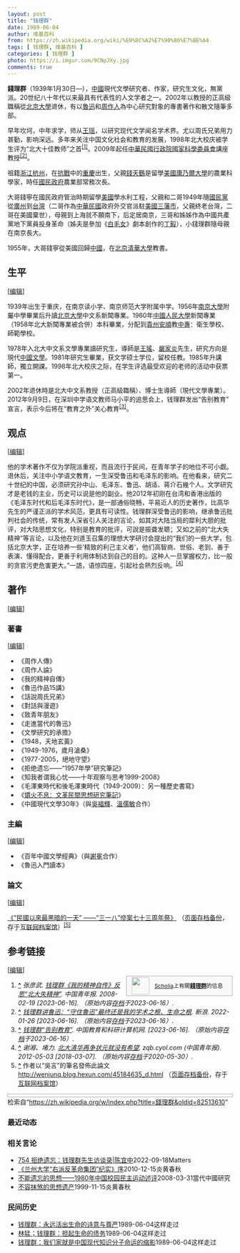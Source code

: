 ```yaml
---
layout: post
title: "钱理群"
date: 1989-06-04
author: 维基百科
from: https://zh.wikipedia.org/wiki/%E9%8C%A2%E7%90%86%E7%BE%A4
tags: [ 钱理群, 维基百科 ]
categories: [ 钱理群 ]
photo: https://i.imgur.com/9CNpJXy.jpg
comments: true
---
```

<div class="mw-content-ltr mw-parser-output" lang="zh" dir="ltr"><style data-mw-deduplicate="TemplateStyles:r83732972">.mw-parser-output .ambox{border:1px solid #a2a9b1;border-left:10px solid #36c;background-color:#fbfbfb;box-sizing:border-box}.mw-parser-output .ambox+link+.ambox,.mw-parser-output .ambox+link+style+.ambox,.mw-parser-output .ambox+link+link+.ambox,.mw-parser-output .ambox+.mw-empty-elt+link+.ambox,.mw-parser-output .ambox+.mw-empty-elt+link+style+.ambox,.mw-parser-output .ambox+.mw-empty-elt+link+link+.ambox{margin-top:-1px}html body.mediawiki .mw-parser-output .ambox.mbox-small-left{margin:4px 1em 4px 0;overflow:hidden;width:238px;border-collapse:collapse;font-size:88%;line-height:1.25em}.mw-parser-output .ambox-speedy{border-left:10px solid #b32424;background-color:#fee7e6}.mw-parser-output .ambox-delete{border-left:10px solid #b32424}.mw-parser-output .ambox-content{border-left:10px solid #f28500}.mw-parser-output .ambox-style{border-left:10px solid #fc3}.mw-parser-output .ambox-move{border-left:10px solid #9932cc}.mw-parser-output .ambox-protection{border-left:10px solid #a2a9b1}.mw-parser-output .ambox .mbox-text{border:none;padding:0.25em 0.5em;width:100%}.mw-parser-output .ambox .mbox-image{border:none;padding:2px 0 2px 0.5em;text-align:center}.mw-parser-output .ambox .mbox-imageright{border:none;padding:2px 0.5em 2px 0;text-align:center}.mw-parser-output .ambox .mbox-empty-cell{border:none;padding:0;width:1px}.mw-parser-output .ambox .mbox-image-div{width:52px}html.client-js body.skin-minerva .mw-parser-output .mbox-text-span{margin-left:23px!important}@media(min-width:720px){.mw-parser-output .ambox{margin:0 10%}}@media screen{html.skin-theme-clientpref-night .mw-parser-output .ambox{border-left-color:#36c!important}html.skin-theme-clientpref-night .mw-parser-output .ambox-speedy,html.skin-theme-clientpref-night .mw-parser-output .ambox-delete{border-left-color:#b32424!important}html.skin-theme-clientpref-night .mw-parser-output .ambox-speedy{background-color:#300!important}html.skin-theme-clientpref-night .mw-parser-output .ambox-content{border-left-color:#f28500!important}html.skin-theme-clientpref-night .mw-parser-output .ambox-style{border-left-color:#fc3!important}html.skin-theme-clientpref-night .mw-parser-output .ambox-move{border-left-color:#9932cc!important}html.skin-theme-clientpref-night .mw-parser-output .ambox-protection{border-left-color:#a2a9b1!important}}@media screen and (prefers-color-scheme:dark){html.skin-theme-clientpref-os .mw-parser-output .ambox{border-left-color:#36c!important}html.skin-theme-clientpref-os .mw-parser-output .ambox-speedy,html.skin-theme-clientpref-os .mw-parser-output .ambox-delete{border-left-color:#b32424!important}html.skin-theme-clientpref-os .mw-parser-output .ambox-speedy{background-color:#300!important}html.skin-theme-clientpref-os .mw-parser-output .ambox-content{border-left-color:#f28500!important}html.skin-theme-clientpref-os .mw-parser-output .ambox-style{border-left-color:#fc3!important}html.skin-theme-clientpref-os .mw-parser-output .ambox-move{border-left-color:#9932cc!important}html.skin-theme-clientpref-os .mw-parser-output .ambox-protection{border-left-color:#a2a9b1!important}}</style>
<p><b>錢理群</b>（1939年1月30日<span class="useeditintro" title="Template:BLP editintro">—</span>），<a href="/wiki/%E4%B8%AD%E5%9C%8B" title="中國">中國</a>現代文學研究者、作家，研究生文化，無黨派。20世纪八十年代以来最具有代表性的人文学者之一。2002年以教授的正高級職稱從<a href="/wiki/%E5%8C%97%E4%BA%AC%E5%A4%A7%E5%AD%B8" class="mw-redirect" title="北京大學">北京大學</a>退休，有以<a href="/wiki/%E9%AD%AF%E8%BF%85" class="mw-redirect" title="魯迅">魯迅</a>和<a href="/wiki/%E5%91%A8%E4%BD%9C%E4%BA%BA" title="周作人">周作人</a>為中心研究對象的專書著作和散文隨筆多部。
</p><p>早年坎坷，中年求学，师从<a href="/wiki/%E7%8E%8B%E7%91%B6_(%E6%96%87%E5%AD%A6%E5%8F%B2%E5%AE%B6)" title="王瑶 (文学史家)">王瑶</a>，以研究现代文学闻名学术界。尤以周氏兄弟用力甚勤，影响深远。多年来关注中国文化社会和教育的发展，1998年北大校庆被学生评为“北大十佳教师”之首<sup id="cite_ref-1" class="reference"><a href="#cite_note-1"><span class="cite-bracket">[</span>1<span class="cite-bracket">]</span></a></sup>。2009年起任<a href="/wiki/%E4%B8%AD%E8%8F%AF%E6%B0%91%E5%9C%8B" title="中華民國">中華民國</a><a href="/wiki/%E8%A1%8C%E6%94%BF%E9%99%A2" title="行政院">行政院</a><a href="/wiki/%E5%9C%8B%E5%AE%B6%E7%A7%91%E5%AD%B8%E5%A7%94%E5%93%A1%E6%9C%83" class="mw-redirect" title="國家科學委員會">國家科學委員會</a>講座教授<sup id="cite_ref-2" class="reference"><a href="#cite_note-2"><span class="cite-bracket">[</span>2<span class="cite-bracket">]</span></a></sup>。
</p>
<meta property="mw:PageProp/toc">
<div class="mw-heading mw-heading2"></div>
<p>祖籍<a href="/wiki/%E6%B5%99%E6%B1%9F" class="mw-redirect" title="浙江">浙江</a><a href="/wiki/%E6%9D%AD%E5%B7%9E" class="mw-redirect" title="杭州">杭州</a>，在<a href="/wiki/%E6%8A%97%E6%88%B0" class="mw-redirect" title="抗戰">抗戰</a>中的<a href="/wiki/%E9%87%8D%E6%85%B6" class="mw-redirect" title="重慶">重慶</a>出生，父親<a href="/wiki/%E9%92%B1%E5%A4%A9%E9%B9%A4" title="钱天鹤">錢天鶴</a>是留學<a href="/wiki/%E7%BE%8E%E5%9C%8B" class="mw-redirect" title="美國">美國</a><a href="/wiki/%E5%BA%B7%E4%B9%83%E7%88%BE%E5%A4%A7%E5%AD%B8" class="mw-redirect" title="康乃爾大學">康乃爾大學</a>的農業科學家，時任<a href="/wiki/%E5%9C%8B%E6%B0%91%E6%94%BF%E5%BA%9C" title="國民政府">國民政府</a>農業部常務次長。
</p><p>大哥錢寧在國民政府管治時期留學<a href="/wiki/%E7%BE%8E%E5%9C%8B" class="mw-redirect" title="美國">美國</a>學水利工程，父親和二哥1949年隨<a href="/wiki/%E5%9C%8B%E6%B0%91%E9%BB%A8" class="mw-redirect" title="國民黨">國民黨</a>從<a href="/wiki/%E5%BB%A3%E5%B7%9E" class="mw-redirect" title="廣州">廣州</a>到<a href="/wiki/%E5%8F%B0%E7%81%A3" class="mw-redirect" title="台灣">台灣</a>（二哥作為<a href="/wiki/%E4%B8%AD%E8%8F%AF%E6%B0%91%E5%9C%8B" title="中華民國">中華民國</a>政府外交官派駐<a href="/wiki/%E7%BE%8E%E5%9C%8B" class="mw-redirect" title="美國">美國</a><a href="/wiki/%E4%B8%89%E8%97%A9%E5%B8%82" class="mw-redirect" title="三藩市">三藩市</a>，父親終老台灣，二哥在美國棄世），母親到上海就不願南下，后定居南京，三哥和姊姊作為中國共產黨地下黨員投身革命（姊夫是參加《<a href="/wiki/%E7%99%BD%E6%AF%9B%E5%A5%B3" title="白毛女">白毛女</a>》劇本創作的<a href="/wiki/%E4%B8%81%E6%AF%85_(%E5%89%A7%E4%BD%9C%E5%AE%B6)" title="丁毅 (剧作家)">丁毅</a>），小錢理群隨母親在南京長大。
</p><p>1955年，大哥錢寧從美國回歸<a href="/wiki/%E4%B8%AD%E5%9C%8B" title="中國">中國</a>，在<a href="/wiki/%E5%8C%97%E4%BA%AC" class="mw-redirect" title="北京">北京</a><a href="/wiki/%E6%B8%85%E8%8F%AF%E5%A4%A7%E5%AD%B8" class="mw-redirect" title="清華大學">清華大學</a>教書。
</p>
<div class="mw-heading mw-heading2"><h2 id="生平"><span id=".E7.94.9F.E5.B9.B3"></span>生平</h2><span class="mw-editsection"><span class="mw-editsection-bracket">[</span><a href="/w/index.php?title=%E9%8C%A2%E7%90%86%E7%BE%A4&amp;action=edit&amp;section=2" title="编辑章节：生平"><span>编辑</span></a><span class="mw-editsection-bracket">]</span></span></div>
<p>1939年出生于重庆，在南京读小学、南京师范大学附属中学。1956年<a href="/wiki/%E5%8D%97%E4%BA%AC%E5%A4%A7%E5%AD%B8" class="mw-redirect" title="南京大學">南京大學</a>附屬中學畢業后升讀<a href="/wiki/%E5%8C%97%E4%BA%AC%E5%A4%A7%E5%AD%B8" class="mw-redirect" title="北京大學">北京大學</a>中文系新聞專業。1960年<a href="/wiki/%E4%B8%AD%E5%9C%8B%E4%BA%BA%E6%B0%91%E5%A4%A7%E5%AD%B8" class="mw-redirect" title="中國人民大學">中國人民大學</a>新聞專業（1958年北大新聞專業被合併）本科畢業，分配到<a href="/wiki/%E8%B2%B4%E5%B7%9E" class="mw-redirect" title="貴州">貴州</a><a href="/wiki/%E5%AE%89%E9%A1%BA%E5%B8%82" title="安顺市">安順</a>教<a href="/wiki/%E4%B8%AD%E4%B8%93" class="mw-redirect" title="中专">中專</a>：衛生學校、師範學校。
</p><p>1978年入北大中文系文學專業讀研究生，導師是<a href="/wiki/%E7%8E%8B%E7%91%B6_(%E6%96%87%E5%AD%A6%E5%8F%B2%E5%AE%B6)" title="王瑶 (文学史家)">王瑤</a>、<a href="/wiki/%E5%9A%B4%E5%AE%B6%E7%82%8E" class="mw-redirect" title="嚴家炎">嚴家炎</a>先生，研究方向是現代<a href="/wiki/%E4%B8%AD%E5%9C%8B%E6%96%87%E5%AD%B8" class="mw-redirect" title="中國文學">中國文學</a>。1981年研究生畢業，获文学硕士学位，留校任教。1985年升講師，獨立開課。1998年北大校庆之际，在学生评选最受欢迎的老师的活动中获票第一。
</p><p>2002年退休時是北大中文系教授（正高級職稱）、博士生導師（現代文學專業）。2012年9月9日，在深圳中学语文教师马小平的追思会上，钱理群发出“告别教育”宣言，表示今后将在“教育之外”关心教育<sup id="cite_ref-3" class="reference"><a href="#cite_note-3"><span class="cite-bracket">[</span>3<span class="cite-bracket">]</span></a></sup>。
</p>
<div class="mw-heading mw-heading2"><h2 id="观点"><span id=".E8.A7.82.E7.82.B9"></span>观点</h2><span class="mw-editsection"><span class="mw-editsection-bracket">[</span><a href="/w/index.php?title=%E9%8C%A2%E7%90%86%E7%BE%A4&amp;action=edit&amp;section=3" title="编辑章节：观点"><span>编辑</span></a><span class="mw-editsection-bracket">]</span></span></div>
<p>他的学术著作不仅为学院派重视，而且流行于民间，在青年学子的地位不可小觑。退休后，关注中小学语文教育，一生深受鲁迅和毛泽东的影响。在他看来，研究二十世纪的中国，必须研究孙中山、毛泽东、鲁迅、胡适、蒋介石幾个人。文学研究才是老钱的主业，历史可以说是他的副业。他2012年初刚在台湾和香港出版的《毛泽东时代和后毛泽东时代》，是一部通俗晓畅，平易近人的历史著作，比高华先生的严谨正派的学术风范，更具有可读性。钱理群深受鲁迅的影响，继承鲁迅批判社会的传统，常有发人深省引人关注的言论，如其对大陆当局的犀利大胆的批评，对大陆思想文化，特别是教育的批评，可說是振聋发聩；又如之前的“北大失精神”等言论，以及他在刘道玉召集的理想大学研讨会提出的“我们的一些大学，包括北京大学，正在培养一些‘精致的利己主义者’，他们高智商、世俗、老到、善于表演、懂得配合，更善于利用体制达到自己的目的。这种人一旦掌握权力，比一般的贪官污吏危害更大。”一語，语惊四座，引起社会熱烈反响。<sup id="cite_ref-4" class="reference"><a href="#cite_note-4"><span class="cite-bracket">[</span>4<span class="cite-bracket">]</span></a></sup>
</p>
<div class="mw-heading mw-heading2"><h2 id="著作"><span id=".E8.91.97.E4.BD.9C"></span>著作</h2><span class="mw-editsection"><span class="mw-editsection-bracket">[</span><a href="/w/index.php?title=%E9%8C%A2%E7%90%86%E7%BE%A4&amp;action=edit&amp;section=4" title="编辑章节：著作"><span>编辑</span></a><span class="mw-editsection-bracket">]</span></span></div>
<div class="mw-heading mw-heading3"><h3 id="著書"><span id=".E8.91.97.E6.9B.B8"></span>著書</h3><span class="mw-editsection"><span class="mw-editsection-bracket">[</span><a href="/w/index.php?title=%E9%8C%A2%E7%90%86%E7%BE%A4&amp;action=edit&amp;section=5" title="编辑章节：著書"><span>编辑</span></a><span class="mw-editsection-bracket">]</span></span></div>
<ul><li>《周作人傳》</li>
<li>《周作人論》</li>
<li>《我的精神自傳》</li>
<li>《魯迅作品15講》</li>
<li>《話說周氏兄弟》</li>
<li>《對話與漫遊》</li>
<li>《致青年朋友》</li>
<li>《走進當代的魯迅》</li>
<li>《文學研究的承擔》</li>
<li>《1948，天地玄黃》</li>
<li>《1949-1976，歲月滄桑》</li>
<li>《1977-2005，絕地守望》</li>
<li>《拒绝遗忘——“1957年學”研究筆記》</li>
<li>《知我者谓我心忧——十年观察与思考1999-2008》</li>
<li>《毛澤東時代和後毛澤東時代（1949-2009）：另一種歷史書寫》</li>
<li>《<a href="/wiki/%E7%88%9D%E7%81%AB%E4%B8%8D%E6%81%AF%EF%BC%9A%E6%96%87%E9%9D%A9%E6%B0%91%E9%96%93%E6%80%9D%E6%83%B3%E7%A0%94%E7%A9%B6%E7%AD%86%E8%A8%98" class="mw-redirect" title="爝火不息：文革民間思想研究筆記">爝火不息：文革民間思想研究筆記</a>》</li>
<li>《中國現代文學30年》（與<a href="/w/index.php?title=%E5%90%B3%E7%A6%8F%E8%BC%9D&amp;action=edit&amp;redlink=1" class="new" title="吳福輝（页面不存在）">吳福輝</a>、<a href="/wiki/%E6%BA%AB%E5%84%92%E6%95%8F" class="mw-redirect" title="溫儒敏">溫儒敏</a>合作）</li></ul>
<div class="mw-heading mw-heading3"><h3 id="主編"><span id=".E4.B8.BB.E7.B7.A8"></span>主編</h3><span class="mw-editsection"><span class="mw-editsection-bracket">[</span><a href="/w/index.php?title=%E9%8C%A2%E7%90%86%E7%BE%A4&amp;action=edit&amp;section=6" title="编辑章节：主編"><span>编辑</span></a><span class="mw-editsection-bracket">]</span></span></div>
<ul><li>《百年中國文學經典》（與<a href="/wiki/%E8%B0%A2%E5%86%95" title="谢冕">謝冕</a>合作）</li>
<li>《魯迅入門讀本》</li></ul>
<div class="mw-heading mw-heading3"><h3 id="論文"><span id=".E8.AB.96.E6.96.87"></span>論文</h3><span class="mw-editsection"><span class="mw-editsection-bracket">[</span><a href="/w/index.php?title=%E9%8C%A2%E7%90%86%E7%BE%A4&amp;action=edit&amp;section=7" title="编辑章节：論文"><span>编辑</span></a><span class="mw-editsection-bracket">]</span></span></div>
<p><a rel="nofollow" class="external text" href="http://www.cuhk.edu.hk/ics/21c/media/articles/c053-199904018.pdf">《“民國以來最黑暗的一天” ——“三一八”慘案七十三周年祭》</a> （<a rel="nofollow" class="external text" href="//web.archive.org/web/20190715034018/http://www.cuhk.edu.hk/ics/21c/media/articles/c053-199904018.pdf">页面存档备份</a>，存于<a href="/wiki/%E4%BA%92%E8%81%94%E7%BD%91%E6%A1%A3%E6%A1%88%E9%A6%86" title="互联网档案馆">互联网档案馆</a>）<sup id="cite_ref-5" class="reference"><a href="#cite_note-5"><span class="cite-bracket">[</span>5<span class="cite-bracket">]</span></a></sup>
</p>
<div class="mw-heading mw-heading2"><h2 id="参考链接"><span id=".E5.8F.82.E8.80.83.E9.93.BE.E6.8E.A5"></span>参考链接</h2><span class="mw-editsection"><span class="mw-editsection-bracket">[</span><a href="/w/index.php?title=%E9%8C%A2%E7%90%86%E7%BE%A4&amp;action=edit&amp;section=8" title="编辑章节：参考链接"><span>编辑</span></a><span class="mw-editsection-bracket">]</span></span></div>
<style data-mw-deduplicate="TemplateStyles:r82655521">.mw-parser-output .side-box{margin:4px 0;box-sizing:border-box;border:1px solid #aaa;font-size:88%;line-height:1.25em;background-color:#f9f9f9;display:flow-root}.mw-parser-output .side-box-abovebelow,.mw-parser-output .side-box-text{padding:0.25em 0.9em}.mw-parser-output .side-box-image{padding:2px 0 2px 0.9em;text-align:center}.mw-parser-output .side-box-imageright{padding:2px 0.9em 2px 0;text-align:center}@media(min-width:500px){.mw-parser-output .side-box-flex{display:flex;align-items:center}.mw-parser-output .side-box-text{flex:1}}@media(min-width:720px){.mw-parser-output .side-box{width:238px}.mw-parser-output .side-box-right{clear:right;float:right;margin-left:1em}.mw-parser-output .side-box-left{margin-right:1em}}</style><div class="side-box metadata side-box-right"><style data-mw-deduplicate="TemplateStyles:r82655520">.mw-parser-output .plainlist ol,.mw-parser-output .plainlist ul{line-height:inherit;list-style:none;margin:0;padding:0}.mw-parser-output .plainlist ol li,.mw-parser-output .plainlist ul li{margin-bottom:0}</style>
<div class="side-box-flex">
<div class="side-box-image"><span class="noviewer" typeof="mw:File"><span><img alt="" src="//upload.wikimedia.org/wikipedia/commons/thumb/3/32/Scholia_logo.svg/40px-Scholia_logo.svg.png" decoding="async" width="40" height="39" class="mw-file-element" srcset="//upload.wikimedia.org/wikipedia/commons/thumb/3/32/Scholia_logo.svg/60px-Scholia_logo.svg.png 1.5x, //upload.wikimedia.org/wikipedia/commons/thumb/3/32/Scholia_logo.svg/80px-Scholia_logo.svg.png 2x" data-file-width="107" data-file-height="104"></span></span></div>
<div class="side-box-text plainlist"><a href="https://www.wikidata.org/wiki/Wikidata:Scholia/zh" class="extiw" title="d:Wikidata:Scholia/zh">Scholia</a>上有關<b><a href="https://iw.toolforge.org/scholia/author/Q8461544" class="extiw" title="toolforge:scholia/author/Q8461544">錢理群</a></b>的信息</div></div>
</div>
<div class="reflist" style="list-style-type: decimal;">
<ol class="references">
<li id="cite_note-1"><span class="mw-cite-backlink"><b><a href="#cite_ref-1">^</a></b></span> <span class="reference-text"><cite class="citation web">张彦武. <a rel="nofollow" class="external text" href="http://zqb.cyol.com/content/2008-02/19/content_2069226.htm">钱理群《我的精神自传》反思“北大失精神”</a>. 中国青年报. 2008-02-19 <span class="reference-accessdate"> [<span class="nowrap">2023-06-16</span>]</span>. （原始内容<a rel="nofollow" class="external text" href="https://web.archive.org/web/20230616061159/http://zqb.cyol.com/content/2008-02/19/content_2069226.htm">存档</a>于2023-06-16）.</cite><span title="ctx_ver=Z39.88-2004&amp;rfr_id=info%3Asid%2Fzh.wikipedia.org%3A%E9%8C%A2%E7%90%86%E7%BE%A4&amp;rft.atitle=%E9%92%B1%E7%90%86%E7%BE%A4%E3%80%8A%E6%88%91%E7%9A%84%E7%B2%BE%E7%A5%9E%E8%87%AA%E4%BC%A0%E3%80%8B%E5%8F%8D%E6%80%9D%E2%80%9C%E5%8C%97%E5%A4%A7%E5%A4%B1%E7%B2%BE%E7%A5%9E%E2%80%9D&amp;rft.au=%E5%BC%A0%E5%BD%A6%E6%AD%A6&amp;rft.date=2008-02-19&amp;rft.genre=unknown&amp;rft.jtitle=%E4%B8%AD%E5%9B%BD%E9%9D%92%E5%B9%B4%E6%8A%A5&amp;rft_id=http%3A%2F%2Fzqb.cyol.com%2Fcontent%2F2008-02%2F19%2Fcontent_2069226.htm&amp;rft_val_fmt=info%3Aofi%2Ffmt%3Akev%3Amtx%3Ajournal" class="Z3988"><span style="display:none;">&nbsp;</span></span></span>
</li>
<li id="cite_note-2"><span class="mw-cite-backlink"><b><a href="#cite_ref-2">^</a></b></span> <span class="reference-text"><cite class="citation web"><a rel="nofollow" class="external text" href="https://k.sina.cn/article_5328858693_13d9fee4502001ecdq.html?from=news&amp;subch=onews">钱理群讲鲁迅：“守住鲁迅”最终还是我的学术之根、生命之根</a>. 新浪. 2022-01-26 <span class="reference-accessdate"> [<span class="nowrap">2023-06-16</span>]</span>. （原始内容<a rel="nofollow" class="external text" href="https://web.archive.org/web/20230616061159/https://k.sina.cn/article_5328858693_13d9fee4502001ecdq.html?from=news&amp;subch=onews">存档</a>于2023-06-16）.</cite><span title="ctx_ver=Z39.88-2004&amp;rfr_id=info%3Asid%2Fzh.wikipedia.org%3A%E9%8C%A2%E7%90%86%E7%BE%A4&amp;rft.atitle=%E9%92%B1%E7%90%86%E7%BE%A4%E8%AE%B2%E9%B2%81%E8%BF%85%EF%BC%9A%E2%80%9C%E5%AE%88%E4%BD%8F%E9%B2%81%E8%BF%85%E2%80%9D%E6%9C%80%E7%BB%88%E8%BF%98%E6%98%AF%E6%88%91%E7%9A%84%E5%AD%A6%E6%9C%AF%E4%B9%8B%E6%A0%B9%E3%80%81%E7%94%9F%E5%91%BD%E4%B9%8B%E6%A0%B9&amp;rft.date=2022-01-26&amp;rft.genre=unknown&amp;rft.jtitle=%E6%96%B0%E6%B5%AA&amp;rft_id=https%3A%2F%2Fk.sina.cn%2Farticle_5328858693_13d9fee4502001ecdq.html%3Ffrom%3Dnews%26subch%3Donews&amp;rft_val_fmt=info%3Aofi%2Ffmt%3Akev%3Amtx%3Ajournal" class="Z3988"><span style="display:none;">&nbsp;</span></span></span>
</li>
<li id="cite_note-3"><span class="mw-cite-backlink"><b><a href="#cite_ref-3">^</a></b></span> <span class="reference-text"><cite class="citation web"><a rel="nofollow" class="external text" href="https://www.cernet.edu.cn/edu/renwu/ziliao/201212/t20121217_882220.shtml">钱理群“告别教育”</a>. 中国教育和科研计算机网.  <span class="reference-accessdate"> [<span class="nowrap">2023-06-16</span>]</span>. （原始内容<a rel="nofollow" class="external text" href="https://web.archive.org/web/20230616061204/https://www.cernet.edu.cn/edu/renwu/ziliao/201212/t20121217_882220.shtml">存档</a>于2023-06-16）.</cite><span title="ctx_ver=Z39.88-2004&amp;rfr_id=info%3Asid%2Fzh.wikipedia.org%3A%E9%8C%A2%E7%90%86%E7%BE%A4&amp;rft.atitle=%E9%92%B1%E7%90%86%E7%BE%A4%E2%80%9C%E5%91%8A%E5%88%AB%E6%95%99%E8%82%B2%E2%80%9D&amp;rft.genre=unknown&amp;rft.jtitle=%E4%B8%AD%E5%9B%BD%E6%95%99%E8%82%B2%E5%92%8C%E7%A7%91%E7%A0%94%E8%AE%A1%E7%AE%97%E6%9C%BA%E7%BD%91&amp;rft_id=https%3A%2F%2Fwww.cernet.edu.cn%2Fedu%2Frenwu%2Fziliao%2F201212%2Ft20121217_882220.shtml&amp;rft_val_fmt=info%3Aofi%2Ffmt%3Akev%3Amtx%3Ajournal" class="Z3988"><span style="display:none;">&nbsp;</span></span></span>
</li>
<li id="cite_note-4"><span class="mw-cite-backlink"><b><a href="#cite_ref-4">^</a></b></span> <span class="reference-text"><cite class="citation news">谢湘、堵力. <a rel="nofollow" class="external text" href="http://zqb.cyol.com/html/2012-05/03/nw.D110000zgqnb_20120503_2-03.htm">北大清华再争状元就没有希望</a>. zqb.cyol.com (中国青年报). 2012-05-03 <span class="reference-accessdate"> [<span class="nowrap">2018-03-07</span>]</span>. （原始内容<a rel="nofollow" class="external text" href="https://web.archive.org/web/20200530022532/http://zqb.cyol.com/html/2012-05/03/nw.D110000zgqnb_20120503_2-03.htm">存档</a>于2020-05-30）.</cite><span title="ctx_ver=Z39.88-2004&amp;rfr_id=info%3Asid%2Fzh.wikipedia.org%3A%E9%8C%A2%E7%90%86%E7%BE%A4&amp;rft.atitle=%E5%8C%97%E5%A4%A7%E6%B8%85%E5%8D%8E%E5%86%8D%E4%BA%89%E7%8A%B6%E5%85%83%E5%B0%B1%E6%B2%A1%E6%9C%89%E5%B8%8C%E6%9C%9B&amp;rft.au=%E8%B0%A2%E6%B9%98%E3%80%81%E5%A0%B5%E5%8A%9B&amp;rft.date=2012-05-03&amp;rft.genre=article&amp;rft.jtitle=zqb.cyol.com&amp;rft_id=http%3A%2F%2Fzqb.cyol.com%2Fhtml%2F2012-05%2F03%2Fnw.D110000zgqnb_20120503_2-03.htm&amp;rft_val_fmt=info%3Aofi%2Ffmt%3Akev%3Amtx%3Ajournal" class="Z3988"><span style="display:none;">&nbsp;</span></span></span>
</li>
<li id="cite_note-5"><span class="mw-cite-backlink"><b><a href="#cite_ref-5">^</a></b></span> <span class="reference-text">作者以“吳言”的筆名發佈此論文 <a rel="nofollow" class="external free" href="http://wenjunq.blog.hexun.com/45184635_d.html">http://wenjunq.blog.hexun.com/45184635_d.html</a> （<a rel="nofollow" class="external text" href="//web.archive.org/web/20190701134703/http://wenjunq.blog.hexun.com/45184635_d.html">页面存档备份</a>，存于<a href="/wiki/%E4%BA%92%E8%81%94%E7%BD%91%E6%A1%A3%E6%A1%88%E9%A6%86" title="互联网档案馆">互联网档案馆</a>）</span>
</li>
</ol></div>
<div class="navbox-styles"><style data-mw-deduplicate="TemplateStyles:r84265675">.mw-parser-output .hlist dl,.mw-parser-output .hlist ol,.mw-parser-output .hlist ul{margin:0;padding:0}.mw-parser-output .hlist dd,.mw-parser-output .hlist dt,.mw-parser-output .hlist li{margin:0;display:inline}.mw-parser-output .hlist.inline,.mw-parser-output .hlist.inline dl,.mw-parser-output .hlist.inline ol,.mw-parser-output .hlist.inline ul,.mw-parser-output .hlist dl dl,.mw-parser-output .hlist dl ol,.mw-parser-output .hlist dl ul,.mw-parser-output .hlist ol dl,.mw-parser-output .hlist ol ol,.mw-parser-output .hlist ol ul,.mw-parser-output .hlist ul dl,.mw-parser-output .hlist ul ol,.mw-parser-output .hlist ul ul{display:inline}.mw-parser-output .hlist .mw-empty-li{display:none}.mw-parser-output .hlist dt::after{content:" :"}.mw-parser-output .hlist dd::after,.mw-parser-output .hlist li::after{content:" · ";font-weight:bold}.mw-parser-output .hlist-pipe dd::after,.mw-parser-output .hlist-pipe li::after{content:" | ";font-weight:normal}.mw-parser-output .hlist-hyphen dd::after,.mw-parser-output .hlist-hyphen li::after{content:" - ";font-weight:normal}.mw-parser-output .hlist-comma dd::after,.mw-parser-output .hlist-comma li::after{content:"、";font-weight:normal}.mw-parser-output .hlist dd:last-child::after,.mw-parser-output .hlist dt:last-child::after,.mw-parser-output .hlist li:last-child::after{content:none}.mw-parser-output .hlist ol{counter-reset:listitem}.mw-parser-output .hlist ol>li{counter-increment:listitem}.mw-parser-output .hlist ol>li::before{content:" "counter(listitem)"\a0 "}.mw-parser-output .hlist dd ol>li:first-child::before,.mw-parser-output .hlist dt ol>li:first-child::before,.mw-parser-output .hlist li ol>li:first-child::before{content:"（"counter(listitem)"\a0 "}.mw-parser-output ul.cslist,.mw-parser-output ul.sslist{margin:0;padding:0;display:inline-block;list-style:none}.mw-parser-output .cslist li,.mw-parser-output .sslist li{margin:0;display:inline-block}.mw-parser-output .cslist li::after{content:"，"}.mw-parser-output .sslist li::after{content:"；"}.mw-parser-output .cslist li:last-child::after,.mw-parser-output .sslist li:last-child::after{content:none}</style><style data-mw-deduplicate="TemplateStyles:r84261037">.mw-parser-output .navbox{box-sizing:border-box;border:1px solid #a2a9b1;width:100%;clear:both;font-size:88%;text-align:center;padding:1px;margin:1em auto 0}.mw-parser-output .navbox .navbox{margin-top:0}.mw-parser-output .navbox+.navbox,.mw-parser-output .navbox+.navbox-styles+.navbox{margin-top:-1px}.mw-parser-output .navbox-inner,.mw-parser-output .navbox-subgroup{width:100%}.mw-parser-output .navbox-group,.mw-parser-output .navbox-title,.mw-parser-output .navbox-abovebelow{text-align:center;padding-left:1em;padding-right:1em}.mw-parser-output .navbox-group{white-space:nowrap;text-align:right}.mw-parser-output .navbox,.mw-parser-output .navbox-subgroup{background-color:#fdfdfd}.mw-parser-output .navbox-list{border-color:#fdfdfd}.mw-parser-output .navbox-list-with-group{text-align:left;border-left-width:2px;border-left-style:solid}.mw-parser-output tr+tr>.navbox-abovebelow,.mw-parser-output tr+tr>.navbox-group,.mw-parser-output tr+tr>.navbox-image,.mw-parser-output tr+tr>.navbox-list{border-top:2px solid #fdfdfd}.mw-parser-output .navbox-title{background-color:#ccf;position:relative}.mw-parser-output .navbox-abovebelow,.mw-parser-output .navbox-group,.mw-parser-output .navbox-subgroup .navbox-title{background-color:#ddf}.mw-parser-output .navbox-subgroup .navbox-group,.mw-parser-output .navbox-subgroup .navbox-abovebelow{background-color:#e6e6ff}.mw-parser-output .navbox-even{background-color:#f7f7f7}.mw-parser-output .navbox-odd{background-color:transparent}.mw-parser-output .navbox .hlist td dl,.mw-parser-output .navbox .hlist td ol,.mw-parser-output .navbox .hlist td ul,.mw-parser-output .navbox td.hlist dl,.mw-parser-output .navbox td.hlist ol,.mw-parser-output .navbox td.hlist ul{padding:0.125em 0}.mw-parser-output .navbox .navbar{display:block;font-size:100%}.mw-parser-output .navbox-title .navbar{float:left;text-align:left;margin-right:0.5em;width:auto;padding-left:0.2em;position:absolute;left:1em}.mw-parser-output .navbox .mw-collapsible-toggle{margin-left:0.5em;position:absolute;right:1em}body.skin--responsive .mw-parser-output .navbox-image img{max-width:none!important}@media print{body.ns-0 .mw-parser-output .navbox{display:none!important}}</style></div><div role="navigation" class="navbox authority-control" aria-labelledby="-&amp;#123;zh-cn:规范控制;zh-tw:權威控制;&amp;#125;--&amp;#123;zh-cn:数据库;zh-tw:資料庫&amp;#125;-_frameless&amp;#124;text-top&amp;#124;10px&amp;#124;alt=編輯維基數據鏈接&amp;#124;link=https&amp;#58;//www.wikidata.org/wiki/Q8461544#identifiers&amp;#124;class=noprint&amp;#124;編輯維基數據鏈接" style="padding:3px"></div>
<!-- 
NewPP limit report
Parsed by mw‐web.codfw.main‐bb779d474‐s75z9
Cached time: 20241202150709
Cache expiry: 2592000
Reduced expiry: false
Complications: [show‐toc]
CPU time usage: 0.314 seconds
Real time usage: 0.410 seconds
Preprocessor visited node count: 1343/1000000
Post‐expand include size: 25094/2097152 bytes
Template argument size: 330/2097152 bytes
Highest expansion depth: 9/100
Expensive parser function count: 24/500
Unstrip recursion depth: 0/20
Unstrip post‐expand size: 15401/5000000 bytes
Lua time usage: 0.159/10.000 seconds
Lua memory usage: 4210016/52428800 bytes
Number of Wikibase entities loaded: 1/400
-->
<!--
Transclusion expansion time report (%,ms,calls,template)
100.00%  328.954      1 -total
 33.20%  109.221      1 Template:Authority_control
 25.06%   82.439      1 Template:Blpsources
 24.18%   79.534      1 Template:Ambox
 18.02%   59.283      1 Template:Reflist
 14.44%   47.500      3 Template:Cite_web
 12.31%   40.502      1 Template:Scholia
 11.66%   38.362      1 Template:Side_box
  8.53%   28.048      1 Template:Bd
  5.13%   16.880      2 Template:BD/isYear
-->

<!-- Saved in parser cache with key zhwiki:pcache:1171103:|#|:idhash:canonical!zh and timestamp 20241202150709 and revision id 82513610. Rendering was triggered because: page-view
 -->
</div><!--esi <esi:include src="/esitest-fa8a495983347898/content" /> --><noscript><img src="https://login.wikimedia.org/wiki/Special:CentralAutoLogin/start?useformat=desktop&amp;type=1x1&amp;usesul3=0" alt="" width="1" height="1" style="border: none; position: absolute;"></noscript>
<div class="printfooter" data-nosnippet="">检索自“<a dir="ltr" href="https://zh.wikipedia.org/w/index.php?title=錢理群&amp;oldid=82513610">https://zh.wikipedia.org/w/index.php?title=錢理群&amp;oldid=82513610</a>”</div><div id="recent-news"><h3>最近动态</h3><ul></ul></div><div id="open-opinion"><h3>相关言论</h3><ul><li><a href="https://nodebe4.github.io/opinion/2022-09-18/754-%E6%8B%92%E7%BB%9D%E9%81%97%E5%BF%98-%E9%92%B1%E7%90%86%E7%BE%A4%E5%85%88%E7%94%9F%E8%AE%BF%E8%B0%88%E5%BD%95-%E9%99%88%E5%AE%9C%E4%B8%AD/" title="野兽爱智慧">754 拒绝遗忘：钱理群先生访谈录|陈宜中</a><time>2022-09-18</time><a class="tag">Matters</a></li>
<li><a href="https://nodebe4.github.io/opinion/2010-12-15/%E5%85%B0%E5%B7%9E%E5%A4%A7%E5%AD%A6-%E5%8F%B3%E6%B4%BE%E5%8F%8D%E9%9D%A9%E5%91%BD%E9%9B%86%E5%9B%A2-%E7%BA%AA%E5%AE%9E-%E5%BA%8F/" title="钱理群">《兰州大学“右派反革命集团”纪实》序</a><time>2010-12-15</time><a class="tag">炎黄春秋</a></li>
<li><a href="https://nodebe4.github.io/opinion/2008-03-31/%E4%B8%8D%E8%83%BD%E9%81%97%E5%BF%98%E7%9A%84%E6%80%9D%E6%83%B3-1980%E5%B9%B4%E4%B8%AD%E5%9B%BD%E6%A0%A1%E5%9B%AD%E6%B0%91%E4%B8%BB%E8%BF%90%E5%8A%A8%E8%BF%B0%E8%AF%84/" title="钱理群">不能遗忘的思想——1980年中国校园民主运动述评</a><time>2008-03-31</time><a class="tag">當代中國研究</a></li>
<li><a href="https://nodebe4.github.io/opinion/1999-11-15/%E4%B8%8D%E5%AE%B9%E6%8A%B9%E7%85%9E%E7%9A%84%E6%80%9D%E6%83%B3%E9%81%97%E4%BA%A7/" title="钱理群">不容抹煞的思想遗产</a><time>1999-11-15</time><a class="tag">炎黄春秋</a></li>
</ul></div><div id="mjls-record"><h3>民间历史</h3><ul><li><a href="https://nodebe4.github.io/mjlsh/1989-06-04/%E9%92%B1%E7%90%86%E7%BE%A4-%E6%B0%B8%E8%BF%9C%E6%B4%BB%E5%87%BA%E7%94%9F%E5%91%BD%E7%9A%84%E8%AF%97%E6%84%8F%E4%B8%8E%E5%B0%8A%E4%B8%A5/" title="钱理群">钱理群：永远活出生命的诗意与尊严</a><time>1989-06-04</time><a class="tag">这样走过</a></li>
<li><a href="https://nodebe4.github.io/mjlsh/1989-06-04/%E6%9E%97%E7%8C%9B-%E9%92%B1%E7%90%86%E7%BE%A4-%E6%8B%85%E8%B5%B7%E7%94%9F%E5%91%BD%E7%9A%84%E5%80%BA%E5%8A%A1/" title="林猛；钱理群">林猛；钱理群：担起生命的债务</a><time>1989-06-04</time><a class="tag">这样走过</a></li>
<li><a href="https://nodebe4.github.io/mjlsh/1989-06-04/%E9%92%B1%E7%90%86%E7%BE%A4-%E6%88%91%E4%BB%AC%E5%AE%B6%E5%B0%B1%E6%98%AF%E4%B8%AD%E5%9B%BD%E7%8E%B0%E4%BB%A3%E7%9F%A5%E8%AF%86%E5%88%86%E5%AD%90%E5%91%BD%E8%BF%90%E7%9A%84%E7%BC%A9%E5%BD%B1/" title="钱理群">钱理群：我们家就是中国现代知识分子命运的缩影</a><time>1989-06-04</time><a class="tag">这样走过</a></li>
</ul></div>